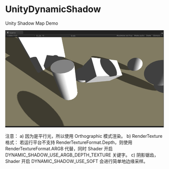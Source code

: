 # UnityDynamicShadow
Unity Shadow Map Demo

![image](https://github.com/azl1989/UnityDynamicShadow/blob/master/effect.png)

注意：
	a) 因为是平行光，所以使用 Orthographic 模式渲染。
	b) RenderTexture 格式：
		若运行平台不支持 RenderTextureFormat.Depth，则使用RenderTextureFormat.ARGB 代替，同时 Shader 开启 DYNAMIC_SHADOW_USE_ARGB_DEPTH_TEXTURE 关键字。
	c) 阴影锯齿，Shader 开启 DYNAMIC_SHADOW_USE_SOFT 会进行简单地边缘采样。
